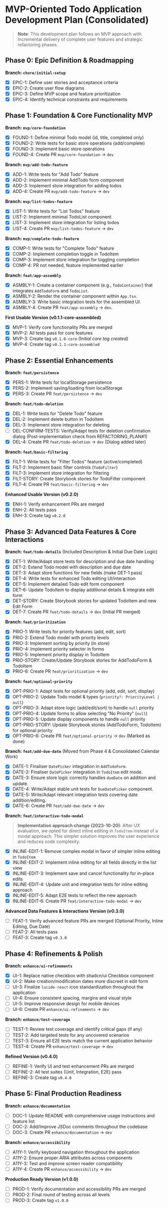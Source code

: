 # MVP-Oriented Todo Application Development Plan (Consolidated)

> **Note**: This development plan follows an MVP approach with incremental delivery of complete user features and strategic refactoring phases.

## Phase 0: Epic Definition & Roadmapping

**Branch: `chore/initial-setup`**

- [x] EPIC-1: Define user stories and acceptance criteria
- [x] EPIC-2: Create user flow diagrams
- [x] EPIC-3: Define MVP scope and feature prioritization
- [x] EPIC-4: Identify technical constraints and requirements

## Phase 1: Foundation & Core Functionality MVP

**Branch: `mvp/core-foundation`**

- [x] FOUND-1: Define minimal Todo model (id, title, completed only)
- [x] FOUND-2: Write tests for basic store operations (add/complete)
- [x] FOUND-3: Implement basic store operations
- [x] FOUND-4: Create PR `mvp/core-foundation` → `dev`

**Branch: `mvp/add-todo-feature`**

- [x] ADD-1: Write tests for "Add Todo" feature
- [x] ADD-2: Implement minimal AddTodo form component
- [x] ADD-3: Implement store integration for adding todos
- [x] ADD-4: Create PR `mvp/add-todo-feature` → `dev`

**Branch: `mvp/list-todos-feature`**

- [x] LIST-1: Write tests for "List Todos" feature
- [x] LIST-2: Implement minimal TodoList component
- [x] LIST-3: Implement store integration for listing todos
- [x] LIST-4: Create PR `mvp/list-todos-feature` → `dev`

**Branch: `mvp/complete-todo-feature`**

- [x] COMP-1: Write tests for "Complete Todo" feature
- [x] COMP-2: Implement completion toggle in TodoItem
- [x] COMP-3: Implement store integration for toggling completion
- [x] COMP-4: PR not needed, feature implemented earlier

**Branch: `feat/app-assembly`**

- [x] ASMBLY-1: Create a container component (e.g., `TodoContainer`) that integrates `AddTodoForm` and `TodoList`.
- [x] ASMBLY-2: Render the container component within `App.tsx`.
- [x] ASMBLY-3: Write basic integration tests for the assembled UI.
- [x] ASMBLY-4: Create PR `feat/app-assembly` → `dev`.

**First Usable Version (v0.1.1-core-assembled)**

- [x] MVP-1: Verify core functionality PRs are merged
- [x] MVP-2: All tests pass for core features
- [x] MVP-3: Create tag `v0.1.0-core` _(Initial core tag created)_
- [x] MVP-4: Create tag `v0.1.1-core-assembled`

## Phase 2: Essential Enhancements

**Branch: `feat/persistence`**

- [x] PERS-1: Write tests for localStorage persistence
- [x] PERS-2: Implement saving/loading from localStorage
- [x] PERS-3: Create PR `feat/persistence` → `dev`

**Branch: `feat/todo-deletion`**

- [x] DEL-1: Write tests for "Delete Todo" feature
- [x] DEL-2: Implement delete button in TodoItem
- [x] DEL-3: Implement store integration for deleting
- [ ] DEL-CONFIRM-TESTS: Verify/Adapt tests for deletion confirmation dialog (Post-implementation check from REFACTORING_PLAN#1)
- [x] DEL-4: Create PR `feat/todo-deletion` → `dev` (Dialog added later)

**Branch: `feat/basic-filtering`**

- [x] FILT-1: Write tests for "Filter Todos" feature (active/completed)
- [x] FILT-2: Implement basic filter controls (`TodoFilter`)
- [x] FILT-3: Implement store integration for filtering
- [x] FILT-STORY: Create Storybook stories for TodoFilter component
- [x] FILT-4: Create PR `feat/basic-filtering` → `dev`

**Enhanced Usable Version (v0.2.0)**

- [x] ENH-1: Verify enhancement PRs are merged
- [x] ENH-2: All tests pass
- [x] ENH-3: Create tag `v0.2.0`

## Phase 3: Advanced Data Features & Core Interactions

**Branch: `feat/todo-details`** (Included Description & Initial Due Date Logic)

- [x] DET-1: Write/Adapt store tests for description and due date handling
- [x] DET-2: Extend Todo model with description and due date
- [x] DET-3: Adapt store functions for new fields (make DET-1 pass)
- [x] DET-4: Write tests for enhanced Todo editing UI/interaction
- [x] DET-5: Implement detailed Todo edit form component
- [x] DET-6: Update TodoItem to display additional details & integrate edit form
- [x] DET-STORY: Create Storybook stories for updated TodoItem and new Edit Form
- [x] DET-7: Create PR `feat/todo-details` → `dev` (Initial PR merged)

**Branch: `feat/prioritization`**

- [x] PRIO-1: Write tests for priority features (add, edit, sort)
- [x] PRIO-2: Extend Todo model with priority levels
- [x] PRIO-3: Implement sorting by priority (in store)
- [x] PRIO-4: Implement priority selector in forms
- [x] PRIO-5: Implement priority display in TodoItem
- [x] PRIO-STORY: Create/Update Storybook stories for AddTodoForm & TodoItem
- [x] PRIO-6: Create PR `feat/prioritization` → `dev`

**Branch: `feat/optional-priority`**

- [x] OPT-PRIO-1: Adapt tests for optional priority (add, edit, sort, display)
- [x] OPT-PRIO-2: Update Todo model & types (`priority?: PriorityLevel | null`)
- [x] OPT-PRIO-3: Adapt store logic (add/edit/sort) to handle `null` priority
- [x] OPT-PRIO-4: Update forms to allow selecting "No Priority" (`null`)
- [x] OPT-PRIO-5: Update display components to handle `null` priority
- [x] OPT-PRIO-STORY: Update Storybook stories (AddTodoForm, TodoItem) for optional priority
- [x] OPT-PRIO-6: Create PR `feat/optional-priority` → `dev` (Marked as done)

**Branch: `feat/add-due-date`** (Moved from Phase 4 & Consolidated Calendar Work)

- [x] DATE-1: Finaliser `DatePicker` integration in `AddTodoForm`.
- [x] DATE-2: Finaliser `DatePicker` integration in `TodoItem` edit mode.
- [x] DATE-3: Ensure store logic correctly handles `dueDate` on addition and update.
- [x] DATE-4: Write/Adapt stable unit tests for `DueDatePicker` component.
- [x] DATE-5: Write/Adapt relevant integration tests covering date addition/editing.
- [x] DATE-6: Create PR `feat/add-due-date` → `dev`

**Branch: `feat/interactive-todo-modal`**

> **Implementation approach change (2023-10-20)**: After UX evaluation, we opted for direct inline editing in `TodoItem` instead of a modal approach. This simpler solution improves the user experience and reduces code complexity.

- [x] INLINE-EDIT-1: Remove complex modal in favor of simpler inline editing in `TodoItem`
- [x] INLINE-EDIT-2: Implement inline editing for all fields directly in the list view
- [x] INLINE-EDIT-3: Implement save and cancel functionality for in-place edits
- [x] INLINE-EDIT-4: Update unit and integration tests for inline editing approach
- [x] INLINE-EDIT-5: Adapt E2E tests to reflect the new approach
- [x] INLINE-EDIT-6: Create PR `feat/interactive-todo-modal` → `dev`

**Advanced Data Features & Interactions Version (v0.3.0)**

- [ ] FEAT-1: Verify advanced feature PRs are merged (Optional Priority, Inline Editing, Due Date)
- [ ] FEAT-2: All tests pass
- [ ] FEAT-3: Create tag `v0.3.0`

## Phase 4: Refinements & Polish

**Branch: `enhance/ui-refinements`**

- [x] UI-1: Replace native checkbox with shadcn/ui Checkbox component
- [x] UI-2: Make creation/modification dates more discreet in edit form
- [ ] UI-3: Finalize `lucide-react` icon standardization throughout the application
- [ ] UI-4: Ensure consistent spacing, margins and visual style
- [ ] UI-5: Improve responsive design for mobile devices
- [ ] UI-6: Create PR `enhance/ui-refinements` → `dev`

**Branch: `enhance/test-coverage`**

- [ ] TEST-1: Review test coverage and identify critical gaps (if any)
- [ ] TEST-2: Add targeted tests for any uncovered scenarios
- [ ] TEST-3: Ensure all E2E tests match the current application behavior
- [ ] TEST-4: Create PR `enhance/test-coverage` → `dev`

**Refined Version (v0.4.0)**

- [ ] REFINE-1: Verify UI and test enhancement PRs are merged
- [ ] REFINE-2: All test suites (Unit, Integration, E2E) pass
- [ ] REFINE-3: Create tag `v0.4.0`

## Phase 5: Final Production Readiness

**Branch: `enhance/documentation`**

- [ ] DOC-1: Update README with comprehensive usage instructions and feature list
- [ ] DOC-2: Add/Improve JSDoc comments throughout the codebase
- [ ] DOC-3: Create PR `enhance/documentation` → `dev`

**Branch: `enhance/accessibility`**

- [ ] A11Y-1: Verify keyboard navigation throughout the application
- [ ] A11Y-2: Ensure proper ARIA attributes across components
- [ ] A11Y-3: Test and improve screen reader compatibility
- [ ] A11Y-4: Create PR `enhance/accessibility` → `dev`

**Production Ready Version (v1.0.0)**

- [ ] PROD-1: Verify documentation and accessibility PRs are merged
- [ ] PROD-2: Final round of testing across all levels
- [ ] PROD-3: Create tag `v1.0.0`
